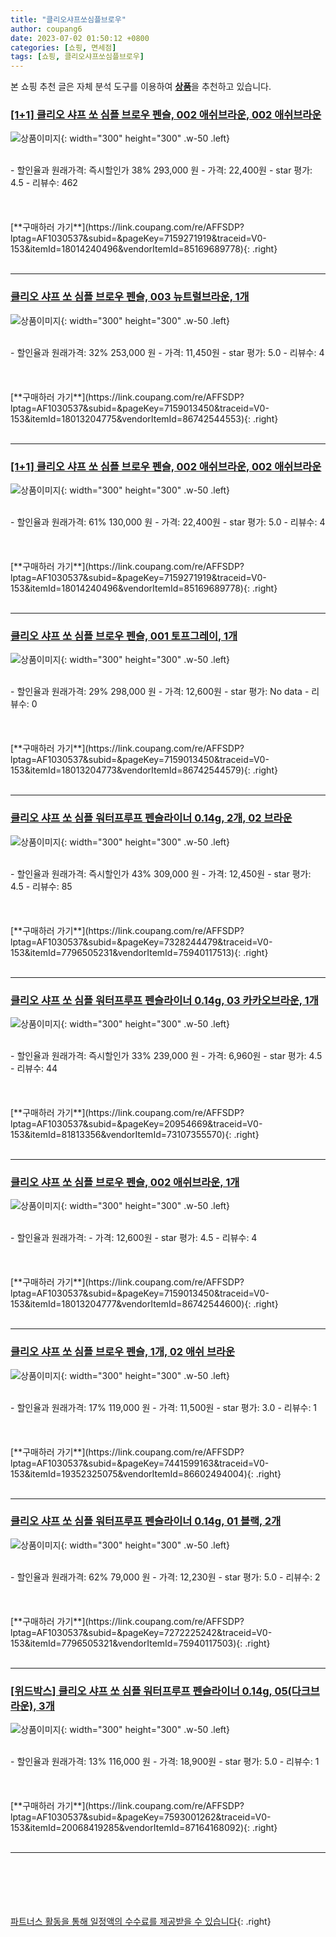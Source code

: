```yaml
---
title: "클리오샤프쏘심플브로우"
author: coupang6
date: 2023-07-02 01:50:12 +0800
categories: [쇼핑, 면세점]
tags: [쇼핑, 클리오샤프쏘심플브로우]
---
```


본 쇼핑 추천 글은 자체 분석 도구를 이용하여 [**상품**](https://link.coupang.com/a/bao1ui)을 추천하고 있습니다.

### [[1+1] 클리오 샤프 쏘 심플 브로우 펜슬, 002 애쉬브라운, 002 애쉬브라운](https://link.coupang.com/re/AFFSDP?lptag=AF1030537&subid=&pageKey=7159271919&traceid=V0-153&itemId=18014240496&vendorItemId=85169689778)

![상품이미지](https://thumbnail9.coupangcdn.com/thumbnails/remote/230x230ex/image/vendor_inventory/bed8/b4a89d1f37347579e36b1c0bd9a90018ed780edf70e6b700d1a89d8321bb.jpg){: width="300" height="300" .w-50 .left}


<br>
- 할인율과 원래가격: 즉시할인가 38%  293,000   원
- 가격: 22,400원
- star 평가: 4.5
- 리뷰수: 462
<br>
<br>
<br>
<br>
[**구매하러 가기**](https://link.coupang.com/re/AFFSDP?lptag=AF1030537&subid=&pageKey=7159271919&traceid=V0-153&itemId=18014240496&vendorItemId=85169689778){: .right}
<br>
<br>

---

### [클리오 샤프 쏘 심플 브로우 펜슬, 003 뉴트럴브라운, 1개](https://link.coupang.com/re/AFFSDP?lptag=AF1030537&subid=&pageKey=7159013450&traceid=V0-153&itemId=18013204775&vendorItemId=86742544553)

![상품이미지](https://thumbnail9.coupangcdn.com/thumbnails/remote/230x230ex/image/vendor_inventory/004e/12aab3370ee4c5703991c7114ca06249757b33afdaadbabc70a85cd85bb1.jpg){: width="300" height="300" .w-50 .left}


<br>
- 할인율과 원래가격: 32%  253,000   원
- 가격: 11,450원
- star 평가: 5.0
- 리뷰수: 4
<br>
<br>
<br>
<br>
[**구매하러 가기**](https://link.coupang.com/re/AFFSDP?lptag=AF1030537&subid=&pageKey=7159013450&traceid=V0-153&itemId=18013204775&vendorItemId=86742544553){: .right}
<br>
<br>

---

### [[1+1] 클리오 샤프 쏘 심플 브로우 펜슬, 002 애쉬브라운, 002 애쉬브라운](https://link.coupang.com/re/AFFSDP?lptag=AF1030537&subid=&pageKey=7159271919&traceid=V0-153&itemId=18014240496&vendorItemId=85169689778)

![상품이미지](https://thumbnail9.coupangcdn.com/thumbnails/remote/230x230ex/image/vendor_inventory/bed8/b4a89d1f37347579e36b1c0bd9a90018ed780edf70e6b700d1a89d8321bb.jpg){: width="300" height="300" .w-50 .left}


<br>
- 할인율과 원래가격: 61%  130,000   원
- 가격: 22,400원
- star 평가: 5.0
- 리뷰수: 4
<br>
<br>
<br>
<br>
[**구매하러 가기**](https://link.coupang.com/re/AFFSDP?lptag=AF1030537&subid=&pageKey=7159271919&traceid=V0-153&itemId=18014240496&vendorItemId=85169689778){: .right}
<br>
<br>

---

### [클리오 샤프 쏘 심플 브로우 펜슬, 001 토프그레이, 1개](https://link.coupang.com/re/AFFSDP?lptag=AF1030537&subid=&pageKey=7159013450&traceid=V0-153&itemId=18013204773&vendorItemId=86742544579)

![상품이미지](https://thumbnail9.coupangcdn.com/thumbnails/remote/230x230ex/image/vendor_inventory/004e/12aab3370ee4c5703991c7114ca06249757b33afdaadbabc70a85cd85bb1.jpg){: width="300" height="300" .w-50 .left}


<br>
- 할인율과 원래가격: 29%  298,000   원
- 가격: 12,600원
- star 평가: No data
- 리뷰수: 0
<br>
<br>
<br>
<br>
[**구매하러 가기**](https://link.coupang.com/re/AFFSDP?lptag=AF1030537&subid=&pageKey=7159013450&traceid=V0-153&itemId=18013204773&vendorItemId=86742544579){: .right}
<br>
<br>

---

### [클리오 샤프 쏘 심플 워터프루프 펜슬라이너 0.14g, 2개, 02 브라운](https://link.coupang.com/re/AFFSDP?lptag=AF1030537&subid=&pageKey=7328244479&traceid=V0-153&itemId=7796505231&vendorItemId=75940117513)

![상품이미지](https://thumbnail6.coupangcdn.com/thumbnails/remote/230x230ex/image/vendor_inventory/6e1d/0abd9071dea62fe7a57f6ad698ecdf41cc3358fc0f85c7ec0a98be09dd7b.jpg){: width="300" height="300" .w-50 .left}


<br>
- 할인율과 원래가격: 즉시할인가 43%  309,000   원
- 가격: 12,450원
- star 평가: 4.5
- 리뷰수: 85
<br>
<br>
<br>
<br>
[**구매하러 가기**](https://link.coupang.com/re/AFFSDP?lptag=AF1030537&subid=&pageKey=7328244479&traceid=V0-153&itemId=7796505231&vendorItemId=75940117513){: .right}
<br>
<br>

---

### [클리오 샤프 쏘 심플 워터프루프 펜슬라이너 0.14g, 03 카카오브라운, 1개](https://link.coupang.com/re/AFFSDP?lptag=AF1030537&subid=&pageKey=20954669&traceid=V0-153&itemId=81813356&vendorItemId=73107355570)

![상품이미지](https://thumbnail7.coupangcdn.com/thumbnails/remote/230x230ex/image/vendor_inventory/9c7c/d8e5911768141691bc9abf8a475a43fe99cc42bb08c3771549b2c9b51848.jpg){: width="300" height="300" .w-50 .left}


<br>
- 할인율과 원래가격: 즉시할인가 33%  239,000   원
- 가격: 6,960원
- star 평가: 4.5
- 리뷰수: 44
<br>
<br>
<br>
<br>
[**구매하러 가기**](https://link.coupang.com/re/AFFSDP?lptag=AF1030537&subid=&pageKey=20954669&traceid=V0-153&itemId=81813356&vendorItemId=73107355570){: .right}
<br>
<br>

---

### [클리오 샤프 쏘 심플 브로우 펜슬, 002 애쉬브라운, 1개](https://link.coupang.com/re/AFFSDP?lptag=AF1030537&subid=&pageKey=7159013450&traceid=V0-153&itemId=18013204777&vendorItemId=86742544600)

![상품이미지](https://thumbnail9.coupangcdn.com/thumbnails/remote/230x230ex/image/vendor_inventory/004e/12aab3370ee4c5703991c7114ca06249757b33afdaadbabc70a85cd85bb1.jpg){: width="300" height="300" .w-50 .left}


<br>
- 할인율과 원래가격: 
- 가격: 12,600원
- star 평가: 4.5
- 리뷰수: 4
<br>
<br>
<br>
<br>
[**구매하러 가기**](https://link.coupang.com/re/AFFSDP?lptag=AF1030537&subid=&pageKey=7159013450&traceid=V0-153&itemId=18013204777&vendorItemId=86742544600){: .right}
<br>
<br>

---

### [클리오 샤프 쏘 심플 브로우 펜슬, 1개, 02 애쉬 브라운](https://link.coupang.com/re/AFFSDP?lptag=AF1030537&subid=&pageKey=7441599163&traceid=V0-153&itemId=19352325075&vendorItemId=86602494004)

![상품이미지](https://thumbnail8.coupangcdn.com/thumbnails/remote/230x230ex/image/vendor_inventory/6db6/e6826b337f2f1005e51dc70d23ac84acad9511d9dd53c8568d09acdea5e2.jpg){: width="300" height="300" .w-50 .left}


<br>
- 할인율과 원래가격: 17%  119,000   원
- 가격: 11,500원
- star 평가: 3.0
- 리뷰수: 1
<br>
<br>
<br>
<br>
[**구매하러 가기**](https://link.coupang.com/re/AFFSDP?lptag=AF1030537&subid=&pageKey=7441599163&traceid=V0-153&itemId=19352325075&vendorItemId=86602494004){: .right}
<br>
<br>

---

### [클리오 샤프 쏘 심플 워터프루프 펜슬라이너 0.14g, 01 블랙, 2개](https://link.coupang.com/re/AFFSDP?lptag=AF1030537&subid=&pageKey=7272225242&traceid=V0-153&itemId=7796505321&vendorItemId=75940117503)

![상품이미지](https://thumbnail7.coupangcdn.com/thumbnails/remote/230x230ex/image/vendor_inventory/1483/437013f1b7ea3c422d592cddb0f33f2b56e718b1587714271f9a996f20a1.jpg){: width="300" height="300" .w-50 .left}


<br>
- 할인율과 원래가격: 62%  79,000   원
- 가격: 12,230원
- star 평가: 5.0
- 리뷰수: 2
<br>
<br>
<br>
<br>
[**구매하러 가기**](https://link.coupang.com/re/AFFSDP?lptag=AF1030537&subid=&pageKey=7272225242&traceid=V0-153&itemId=7796505321&vendorItemId=75940117503){: .right}
<br>
<br>

---

### [[위드박스] 클리오 샤프 쏘 심플 워터프루프 펜슬라이너 0.14g, 05(다크브라운), 3개](https://link.coupang.com/re/AFFSDP?lptag=AF1030537&subid=&pageKey=7593001262&traceid=V0-153&itemId=20068419285&vendorItemId=87164168092)

![상품이미지](https://thumbnail7.coupangcdn.com/thumbnails/remote/230x230ex/image/vendor_inventory/7e01/c326d8e2222db6c4146ef06f905e6e359d1aec440f357282add67e76070b.jpg){: width="300" height="300" .w-50 .left}


<br>
- 할인율과 원래가격: 13%  116,000   원
- 가격: 18,900원
- star 평가: 5.0
- 리뷰수: 1
<br>
<br>
<br>
<br>
[**구매하러 가기**](https://link.coupang.com/re/AFFSDP?lptag=AF1030537&subid=&pageKey=7593001262&traceid=V0-153&itemId=20068419285&vendorItemId=87164168092){: .right}
<br>
<br>

---
<br><br><br><br><br> [파트너스 활동을 통해 일정액의 수수료를 제공받을 수 있습니다](https://link.coupang.com/a/bao1ui){: .right}